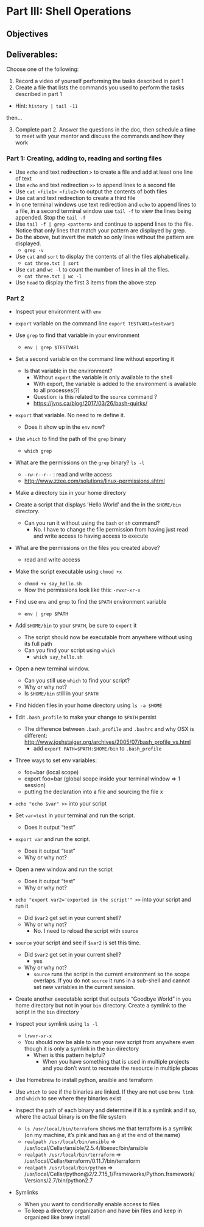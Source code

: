 # Part III: Shell Operations

## Objectives 

## Deliverables: 
Choose one of the following: 

1. Record a video of yourself performing the tasks described in part 1 
2. Create a file that lists the commands you used to perform the tasks described in part 1 
  - Hint: `history | tail -11` 

then... 

3. Complete part 2. Answer the questions in the doc, then schedule a time to meet with your mentor and discuss the commands and how they work

### Part 1: Creating, adding to, reading and sorting files
  - Use `echo` and text redirection `>` to create a file and add at least one line of text 
  - Use `echo` and text redirection `>>` to append lines to a second file
  - Use `cat <file1> <file2>` to output the contents of both files
  - Use cat and text redirection to create a third file
  - In one terminal windows use text redirection and `echo` to append lines to a file, in a second terminal window use `tail -f` to view the lines being appended. Stop the `tail -f` 
  - Use `tail -f | grep <pattern>`  and continue to append lines to the file. Notice that only lines that match your pattern are displayed by grep.
  - Do the above, but invert the match so only lines without the pattern are displayed.
    - `grep -v` 
  - Use `cat` and `sort` to display the contents of all the files alphabetically. 
    - `cat three.txt | sort` 
  - Use `cat`  and `wc -l` to count the number of lines in all the files.
    - `cat three.txt | wc -l`
  - Use `head` to display the first 3 items from the above step

### Part 2
  - Inspect your environment with `env`
  - `export` variable on the command line `export TESTVAR1=testvar1`
  - Use `grep` to find that variable in your environment
    - `env | grep $TESTVAR1` 
  - Set a second variable on the command line without exporting it
    - Is that variable in the environment?
      - Without `export` the variable is only available to the shell
      - With export, the variable is added to the environment is available to all processes(?) 
      - Question: is this related to the `source` command ?
      - https://jvns.ca/blog/2017/03/26/bash-quirks/
  - `export` that variable. No need to re define it. 
    - Does it show up in the `env` now?    
  - Use `which` to find the path of the `grep` binary
    - `which grep`
  - What are the permissions on the `grep` binary? `ls -l`
    - `-rw-r--r--` : read and write access 
    - http://www.zzee.com/solutions/linux-permissions.shtml
  - Make a directory `bin` in your home directory
  - Create a script that displays ‘Hello World’ and the in the `$HOME/bin` directory.
    - Can you run it without using the `bash` or `sh`  command?
      - No. I have to change the file permission from having just read and write access to having access to execute
  - What are the permissions on the files you created above?
    - read and write access 
  - Make the script executable using `chmod +x`
    - `chmod +x say_hello.sh`
    - Now the permissions look like this: `-rwxr-xr-x`
  - Find use `env`  and `grep` to find the `$PATH` environment variable
    - `env | grep $PATH`
  - Add  `$HOME/bin` to your `$PATH`, be sure to `export` it
    - The script should now be executable from anywhere without using its full path
    - Can you find your script using `which`
      - `which say_hello.sh`
  - Open a new terminal window. 
    - Can you still use `which` to find your script?
    - Why or why not?
    - Is `$HOME/bin` still in your `$PATH`
  - Find hidden files in your home directory using `ls -a $HOME`
  - Edit `.bash_profile` to make your change to `$PATH` persist
    - The difference between `.bash_profile` and `.bashrc` and why OSX is different: http://www.joshstaiger.org/archives/2005/07/bash_profile_vs.html
      - add `export PATH=$PATH:$HOME/bin` to `.bash_profile` 

  - Three ways to set env variables: 
    - foo=bar  (local scope)
    - export foo=bar (global scope inside your terminal window => 1 session)
    - putting the declaration into a file and sourcing the file x 
  - `echo "echo $var" >>`  into your script
  - Set  `var=test` in your terminal and run the script. 
    - Does it output “test”
  - `export var` and run the script. 
    - Does it output “test”
    - Why or why not?
  - Open a new window and run the script
    - Does it output “test”
    - Why or why not?
  - `echo "export var2='exported in the script'" >>` into your script and run it
    - Did  `$var2` get set in your current shell? 
    - Why or why not?
      - No. I need to reload the script with `source`
  - `source` your script and see if `$var2` is set this time.
    - Did  `$var2` get set in your current shell? 
      - yes
    - Why or why not?
      - `source` runs the script in the current environment so the scope overlaps. If you do not `source` it runs in a sub-shell and cannot set new variables in the current session.
  - Create another executable script that outputs “Goodbye World” in you home directory but not in your `bin` directory. Create a symlink to the script in the `bin` directory
  - Inspect your symlink using `ls -l`
    - `lrwxr-xr-x`
    - You should now be able to run your new script from anywhere even though it is only a symlink in the `bin` directory
      - When is this pattern helpful? 
        - When you have something that is used in multiple projects and you don’t want to recreate the resource in multiple places 
  - Use Homebrew to install python, ansible and terraform
  - Use `which` to see if the binaries are linked. If they are not use `brew link` and `which` to see where they binaries exist
  - Inspect the path of each binary and determine if it is a symlink and if so, where the actual binary is on the file system
    - `ls /usr/local/bin/terraform` shows me that terraform is a symlink (on my machine, it’s pink and has an `@` at the end of the name) 
    - `realpath /usr/local/bin/ansible` => /usr/local/Cellar/ansible/2.5.4/libexec/bin/ansible
    - `realpath /usr/local/bin/terraform` => /usr/local/Cellar/terraform/0.11.7/bin/terraform
    - `realpath /usr/local/bin/python` => /usr/local/Cellar/python@2/2.7.15_1/Frameworks/Python.framework/Versions/2.7/bin/python2.7
  - Symlinks 
    - When you want to conditionally enable access to files 
    - To keep a directory organization and have bin files and keep in organized like brew install 
